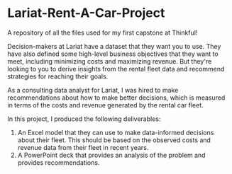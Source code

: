 # Lariat-Rent-A-Car-Project
A repository of all the files used for my first capstone at Thinkful!

Decision-makers at Lariat have a dataset that they want you to use. 
They have also defined some high-level business objectives that they want to meet, 
including minimizing costs and maximizing revenue. But they're looking to you to derive 
insights from the rental fleet data and recommend strategies for reaching their goals.

As a consulting data analyst for Lariat, I was hired to make recommendations about how to make
better decisions, which is measured in terms of the costs and revenue generated by the
rental car fleet.

In this project, I produced the following deliverables:
1. An Excel model that they can use to make data-informed decisions about their fleet. 
   This should be based on the observed costs and revenue data from their fleet in recent years.
2. A PowerPoint deck that provides an analysis of the problem and provides recommendations.
